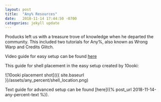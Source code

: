```yaml
---
layout: post
title:  "Any% Resources"
date:   2018-11-14 17:44:50 -0700
categories: jekyll update
---
```


Producks left us with a treasure trove of knowledge when he departed the community. This included two tutorials for Any%, also known as Wrong Warp and Credits Glitch.

Video guide for easy setup can be found [here](https://player.twitch.tv/?video=v44637740)

This guide for shell placement in the easy setup created by 10ooki:

![10ooki placement shot]({{ site.baseurl }}/assets/any_percent/shell_location.png)

Text guide for advanced setup can be found [here]({% post_url 2018-11-14-any-percent-text %}).
